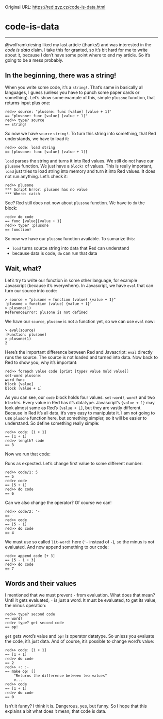 Original URL: <https://red.qyz.cz/code-is-data.html>

# code-is-data

* * *

@wolframkriesing liked my last article (thanks!) and was interested in the *code is data* claim. I take this for granted, so it’s bit hard for me to write about it, because I don’t have some point where to end my article. So it’s going to be a mess probably.

## In the beginning, there was a string!

When you write some code, it’s a `string!`. That’s same in basically all languages, I guess (unless you have to punch some paper cards or something). Let’s show some example of this, simple `plusone` function, that returns input plus one:

```
red>> source: "plusone: func [value] [value + 1]"
== "plusone: func [value] [value + 1]"
red>> type? source
== string!
```

So now we have `source` `string!`. To turn this string into something, that Red understands, we have to load it:

```
red>> code: load string
== [plusone: func [value] [value + 1]]
```

`load` parses the string and turns it into Red values. We still do not have our `plusone` function. We just have a `block!` of values. This is really important, `load` just tries to load string into memory and turn it into Red values. It does not run anything. Let’s check it:

```
red>> plusone
*** Script Error: plusone has no value
*** Where: catch
```

See? Red still does not now about `plusone` function. We have to `do` the block:

```
red>> do code
== func [value][value + 1]
red>> type? :plusone
== function!
```

So now we have our `plusone` function available. To sumarize this:

- `load` turns source string into data that Red can understand
- because data is code, `do` can run that data

## Wait, what?

Let’s try to write our function in some other language, for example Javascript (because it’s everywhere). In Javascript, we have `eval` that can turn our source into code:

```
> source = "plusone = function (value) {value + 1}"
'plusone = function (value) {value + 1}'
> plusone(1)
ReferenceError: plusone is not defined
```

We have our `source`, `plusone` is not a function yet, so we can use `eval` now:

```
> eval(source)
[Function: plusone]
> plusone(1)
2
```

Here’s the important difference between Red and Javascript: `eval` directly runs the source. The source is not loaded and turned into data. Now back to Red to show you, why it’s important:

```
red>> foreach value code [print [type? value mold value]]
set-word plusone:
word func
block [value]
block [value + 1]
```

As you can see, our `code` block holds four values. `set-word!`, `word!` and two `block!`s. Every value in Red has it’s datatype. Javascript’s `{value + 1}` may look almost same as Red’s `[value + 1]`, but they are vastly different. Because in Red it’s all data, it’s very easy to manipulate it. I am not going to use `plusone` function here, but something simpler, so it will be easier to understand. So define something really simple:

```
red>> code: [1 + 1]
== [1 + 1]
red>> length? code
== 3
```

Now we run that code:

Runs as expected. Let’s change first value to some different number:

```
red>> code/1: 5
== 5
red>> code
== [5 + 1]
red>> do code
== 6
```

Can we also change the operator? Of course we can!

```
red>> code/2: '-
== -
red>> code
== [5 - 1]
red>> do code
== 4
```

We must use so called `lit-word!` here (`'-` instead of `-`), so the minus is not evaluated. And now append something to our code:

```
red>> append code [+ 3]
== [5 - 1 + 3]
red>> do code
== 7
```

## Words and their values

I mentioned that we must prevent `-` from evaluation. What does that mean? Until it gets evaluated, `-` is just a word. It must be evaluated, to get its value, the minus operation:

```
red>> type? second code
== word!
red>> type? get second code
== op!
```

`get` gets word’s value and `op!` is operator datatype. So unless you evaluate the code, it’s just data. And of course, it’s possible to change word’s value:

```
red>> code: [1 + 1]
== [1 + 1]
red>> do code
== 2
red>> +: :-
== make op! [[
    "Returns the difference between two values"
    v...
red>> code
== [1 + 1]
red>> do code
== 0
```

Isn’t it funny? I think it is. Dangerous, yes, but funny. So I hope that this explains a bit what does it mean, that code is data.
